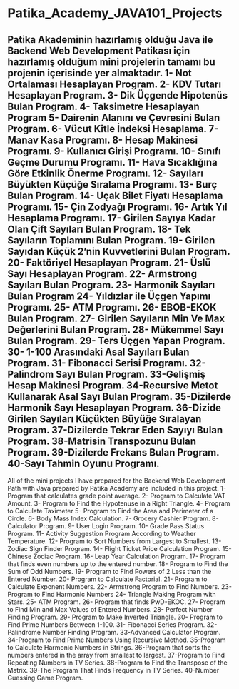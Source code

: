# Patika_Academy_JAVA101_Projects
Patika Akademinin hazırlamış olduğu Java ile Backend Web Development Patikası için hazırlamış olduğum mini projelerin tamamı bu projenin içerisinde yer almaktadır.
1-  Not Ortalaması Hesaplayan Program.
2-  KDV Tutarı Hesaplayan Program.
3-  Dik Üçgende Hipotenüs Bulan Program.
4-  Taksimetre Hesaplayan Program
5-  Dairenin Alanını ve Çevresini Bulan Program.
6-  Vücut Kitle İndeksi Hesaplama.
7-  Manav Kasa Programı.
8-  Hesap Makinesi Programı.
9-  Kullanıcı Girişi Programı.
10- Sınıfı Geçme Durumu Programı.
11- Hava Sıcaklığına Göre Etkinlik Önerme Programı.
12- Sayıları Büyükten Küçüğe Sıralama Programı.
13- Burç Bulan Program.
14- Uçak Bilet Fiyatı Hesaplama Programı.
15- Çin Zodyağı Programı.
16- Artık Yıl Hesaplama Programı.
17- Girilen Sayıya Kadar Olan Çift Sayıları Bulan Program.
18- Tek Sayıların Toplamını Bulan Program.
19- Girilen Sayıdan Küçük 2’nin Kuvvetlerini Bulan Program.
20- Faktöriyel Hesaplayan Program.
21- Üslü Sayı Hesaplayan Program.
22- Armstrong Sayıları Bulan Program.
23- Harmonik Sayıları Bulan Program
24- Yıldızlar ile Üçgen Yapımı Programı.
25- ATM Programı.
26- EBOB-EKOK Bulan Program.
27- Girilen Sayıların Min Ve Max Değerlerini Bulan Program.
28- Mükemmel Sayı Bulan Program.
29- Ters Üçgen Yapan Program.
30- 1-100 Arasındaki Asal Sayıları Bulan Program.
31- Fibonacci Serisi Programı.
32-Palindrom Sayı Bulan Program.
33-Gelişmiş Hesap Makinesi Program.
34-Recursive Metot Kullanarak Asal Sayı Bulan Program.
35-Dizilerde Harmonik Sayı Hesaplayan Program.
36-Dizide Girilen Sayıları Küçükten Büyüğe Sıralayan Program.
37-Dizilerde Tekrar Eden Sayıyı Bulan Program.
38-Matrisin Transpozunu Bulan Program.
39-Dizilerde Frekans Bulan Program.
40-Sayı Tahmin Oyunu Programı.
------------------------------------------------------------------------------------------------------------------------------------------------------------------------------------------------
All of the mini projects I have prepared for the Backend Web Development Path with Java prepared by Patika Academy are included in this project.
1- Program that calculates grade point average.
2- Program to Calculate VAT Amount.
3- Program to Find the Hypotenuse in a Right Triangle.
4- Program to Calculate Taximeter
5- Program to Find the Area and Perimeter of a Circle.
6- Body Mass Index Calculation.
7- Grocery Cashier Program.
8- Calculator Program.
9- User Login Program.
10- Grade Pass Status Program.
11- Activity Suggestion Program According to Weather Temperature.
12- Program to Sort Numbers from Largest to Smallest.
13- Zodiac Sign Finder Program.
14- Flight Ticket Price Calculation Program.
15- Chinese Zodiac Program.
16- Leap Year Calculation Program.
17- Program that finds even numbers up to the entered number.
18- Program to Find the Sum of Odd Numbers.
19- Program to Find Powers of 2 Less than the Entered Number.
20- Program to Calculate Factorial.
21- Program to Calculate Exponent Numbers.
22- Armstrong Program to Find Numbers.
23- Program to Find Harmonic Numbers
24- Triangle Making Program with Stars.
25- ATM Program.
26- Program that finds PwD-EKOC.
27- Program to Find Min and Max Values ​​of Entered Numbers.
28- Perfect Number Finding Program.
29- Program to Make Inverted Triangle.
30- Program to Find Prime Numbers Between 1-100.
31- Fibonacci Series Program.
32-Palindrome Number Finding Program.
33-Advanced Calculator Program.
34-Program to Find Prime Numbers Using Recursive Method.
35-Program to Calculate Harmonic Numbers in Strings.
36-Program that sorts the numbers entered in the array from smallest to largest.
37-Program to Find Repeating Numbers in TV Series.
38-Program to Find the Transpose of the Matrix.
39-The Program That Finds Frequency in TV Series.
40-Number Guessing Game Program.








